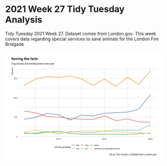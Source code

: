 # 2021 Week 27 Tidy Tuesday Analysis

Tidy Tuesday 2021 Week 27. Dataset comes from London.gov. This week covers data regarding special services to save animals for the London Fire Bridgade

![Notable Plot](https://github.com/Tgordon523/tidy_tuesdays/blob/main/06-29-2021/plots/London_rescues.png)

